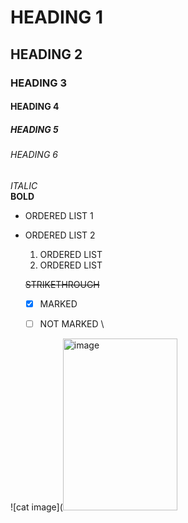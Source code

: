# HEADING 1
## HEADING 2
### HEADING 3
#### HEADING 4
##### HEADING 5
###### HEADING 6

*ITALIC*  \
**BOLD**

* ORDERED LIST 1
* ORDERED LIST 2

   1. ORDERED LIST
   2. ORDERED LIST

  ~~STRIKETHROUGH~~

  - [X] MARKED
  - [ ] NOT MARKED \

  
 ![cat image]([<img width="183" height="275" alt="image" src="https://github.com/user-attachments/assets/38ec9330-f332-481c-9d1c-7adb98663007" />](https://media.sciencephoto.com/c0/48/67/35/c0486735-800px-wm.jpg)
   
  
